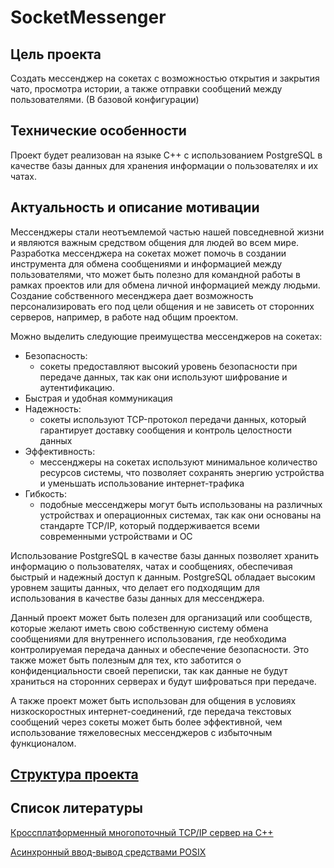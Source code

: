 # SocketMessenger

## Цель проекта
Создать мессенджер на сокетах с возможностью открытия и закрытия чато, просмотра истории, а также отправки сообщений между пользователями. (В базовой конфигурации) 

## Технические особенности
Проект будет реализован на языке С++ с использованием PostgreSQL в качестве базы данных для хранения информации о пользователях и их чатах.

## Актуальность и описание мотивации
Мессенджеры стали неотъемлемой частью нашей повседневной жизни и являются важным средством общения для людей во всем мире. 
Разработка мессенджера на сокетах может помочь в создании инструмента для обмена сообщениями и информацией между пользователями, 
что может быть полезно для командной работы в рамках проектов или для обмена личной информацией между людьми. 
Создание собственного месенджера дает возможность персонализировать его под цели общения и не зависеть от сторонних серверов, например, 
в работе над общим проектом.

Можно выделить следующие преимущества мессенджеров на сокетах:
* Безопасность:
  * сокеты предоставляют высокий уровень безопасности при передаче данных, так как они используют шифрование и аутентификацию.
* Быстрая и удобная коммуникация
* Надежность:
   * сокеты используют TCP-протокол передачи данных, 
который гарантирует доставку сообщения и контроль целостности данных
* Эффективность:
  * мессенджеры на сокетах используют минимальное количество ресурсов системы, что позволяет сохранять энергию 
устройства и уменьшать использование интернет-трафика
* Гибкость:
  * подобные мессенджеры могут быть использованы на различных устройствах и операционных системах, так как они основаны на 
стандарте TCP/IP, который поддерживается всеми современными устройствами и ОС

Использование PostgreSQL в качестве базы данных позволяет хранить информацию о пользователях, чатах и сообщениях, обеспечивая быстрый и надежный доступ к данным. 
PostgreSQL обладает высоким уровнем защиты данных, что делает его подходящим для использования в качестве базы данных для мессенджера.

Данный проект может быть полезен для организаций или сообществ, которые желают иметь свою собственную систему обмена сообщениями для внутреннего 
использования, где необходима контролируемая передача данных и обеспечение безопасности. Это также может быть полезным для тех, кто заботится о конфиденциальности 
своей переписки, так как данные не будут храниться на сторонних серверах и будут шифроваться при передаче.

А также проект может быть использован для общения в условиях низкоскоростных интернет-соединений, где передача текстовых сообщений через сокеты может быть более 
эффективной, чем использование тяжеловесных мессенджеров с избыточным функционалом.

## [Структура проекта](https://miro.com/app/board/uXjVPtQUFw8=/?share_link_id=280083142639)

## Список литературы
[Кроссплатформенный многопоточный TCP/IP сервер на C++](https://habr.com/ru/post/503432)

[Асинхронный ввод-вывод средствами POSIX](https://ps-group.github.io/os/nonblocking_io_posix)
